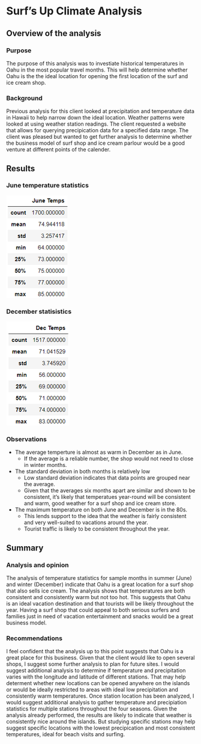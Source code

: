 # Surf’s Up Climate Analysis

## Overview of the analysis
### Purpose
The purpose of this analysis was to investiate historical temperatures in Oahu in the most popular travel months. This will help determine whether Oahu is the the ideal location for opening the first location of the surf and ice cream shop.
### Background
Previous analysis for this client looked at precipitation and temperature data in Hawaii to help narrow down the ideal location. Weather patterns were looked at using weather station readings. The client requested a website that allows for querying precipication data for a specified data range. The client was pleased but wanted to get further analysis to determine whether the business model of surf shop and ice cream parlour would be a good venture at different points of the calender.

## Results
### June temperature statistics

![JuneTempsOverview](https://github.com/DeliaDavila/surfs_up/blob/main/images/JuneTempsOverview.png)


### December statisistics

![DecTempsOverview](https://github.com/DeliaDavila/surfs_up/blob/main/images/DecTempsOverview.png)


### Observations
* The average temperture is almost as warm in December as in June.
    * If the average is a reliable number, the shop would not need to close in winter months.
* The standard deviation in both months is relatively low
    * Low standard deviation indicates that data points are grouped near the average. 
    * Given that the averages six months apart are similar and shown to be consistent, it’s likely that temperatues year-round will be consistent and warm, good weather for a surf shop and ice cream store.
* The maximum temperature on both June and December is in the 80s.
    * This lends support to the idea that the weather is fairly consistent and very well-suited to vacations around the year.
    * Tourist traffic is likely to be consistent throughout the year.

## Summary
### Analysis and opinion
The analysis of temperature statistics for sample months in summer (June) and winter (December) indicate that Oahu is a great location for a surf shop that also sells ice cream. The analysis shows that temperatures are both consistent and consistently warm but not too hot. This suggests that Oahu is an ideal vacation destination and that tourists will be likely throughout the year. Having a surf shop that could appeal to both serious surfers and families just in need of vacation entertainment and snacks would be a great business model.
### Recommendations
I feel confident that the analysis up to this point suggests that Oahu is a great place for this business. Given that the client would like to open several shops, I suggest some further analysis to plan for future sites. 
I would suggest additional analysis to determine if temperature and precipitation varies with the longitude and latitude of different stations. That may help determent whether new locations can be opened anywhere on the islands or would be ideally restricted to areas with ideal low precipitation and consistently warm temperatures.
Once station location has been analyzed, I would suggest additional analysis to gather temperature and precipiation statistics for multiple stations throughout the four seasons. Given the analysis already performed, the results are likely to indicate that weather is consistently nice around the islands. But studying specific stations may help suggest specific locations with the lowest precipication and most consistent temperatures, ideal for beach visits and surfing. 